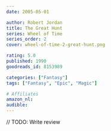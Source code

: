 ```yaml
---
date: 2005-05-01

author: Robert Jordan
title: The Great Hunt
series: Wheel of Time
series_order: 2
cover: wheel-of-time-2-great-hunt.png

rating: 5.0
published: 1990
goodreads_id: 8153989

categories: ["Fantasy"]
tags: ["Fantasy", "Epic", "Magic"]

# Affiliates
amazon_nl: 
audible: 
---
```


// TODO: Write review
